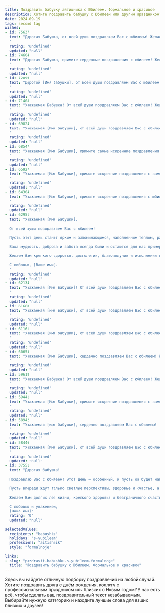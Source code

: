 ```yaml
---
title: Поздравить бабушку айтишника с Юбилеем. Формальное и красивое
description: Хотите поздравить бабушку с Юбилеем или другим праздником? Наш ИИ создаст незабываемое поздравление, а вы обязательно выделитесь среди других.  
date: 2024-09-19
tags: second tag
wishes:
- id: 75637
  text: "Дорогая Бабушка, от всей души поздравляем Вас с юбилеем! Желаем Вам крепкого здоровья, неиссякаемой энергии, радости и оптимизма! Пусть каждый день дарит новые приятные моменты, а Ваша работа  IT-специалиста приносит Вам удовлетворение и признание.
  "
  rating: "undefined"
  updated: "null"
- id: 74604
  text: "Дорогая Бабушка, примите сердечные поздравления с юбилеем! Желаем Вам крепкого здоровья, долголетия, семейного счастья и благополучия. Пусть Ваша жизнь будет наполнена радостью, любовью и заботой близких. В Вашем профессиональном пути – в сфере IT – желаем Вам новых интересных проектов, вдохновения и профессиональных успехов.
  "
  rating: "undefined"
  updated: "null"
- id: 72896
  text: "Дорогой [Имя бабушки], от всей души поздравляем Вас с юбилеем! Ваши годы жизни – это богатый опыт, мудрость и любовь, которые Вы щедро дарите своим близким. Ваш профессионализм в сфере информационных технологий, безусловно, заслуживает глубокого уважения и восхищения. Желаем Вам крепкого здоровья, благополучия, радости и новых свершений!
  "
  rating: "undefined"
  updated: "null"
- id: 71408
  text: "Уважаемая Бабушка! От всей души поздравляем Вас с юбилеем! Желаем Вам крепкого здоровья, тепла семейного очага, благополучия и неиссякаемой энергии. Пусть каждый день приносит Вам радость и удовлетворение.
  "
  rating: "undefined"
  updated: "null"
- id: 69824
  text: "Уважаемая [Имя Бабушки], от всей души поздравляем Вас с юбилеем! Пусть ваша жизнь будет наполнена здоровьем, радостью и светлыми моментами. Желаем Вам долгих лет жизни, семейного благополучия и новых интересных открытий в мире технологий.
  "
  rating: "undefined"
  updated: "null"
- id: 68547
  text: "Уважаемая [Имя Бабушки], примите самые искренние поздравления с юбилеем! Желаем Вам крепкого здоровья, бодрости духа, благополучия и долгих лет жизни! Пусть каждый день будет наполнен радостью, теплом и любовью близких. Пусть Ваша душа всегда будет светлой и молодой, а Ваша жизнь яркой и интересной!
  "
  rating: "undefined"
  updated: "null"
- id: 65927
  text: "Уважаемая [Имя Бабушки], примите искренние поздравления с замечательным юбилеем!  В этот день мы желаем Вам крепкого здоровья, неиссякаемой энергии и радости от каждого прожитого дня. Пусть Ваш жизненный опыт и мудрость всегда будут опорой для всех, кто Вас окружает.
  "
  rating: "undefined"
  updated: "null"
- id: 64304
  text: "Уважаемая [Имя Бабушки], примите искренние поздравления с юбилеем! Желаем Вам крепкого здоровья, долголетия, семейного благополучия и радости от каждого прожитого дня. Пусть Ваша жизнь будет наполнена теплотой, любовью и заботой близких. А в профессии, которую Вы выбрали, пусть Вас ждет успех и признание.
  "
  rating: "undefined"
  updated: "null"
- id: 62951
  text: "Уважаемая [Имя Бабушки],
  
  От всей души поздравляем Вас с юбилеем!
  
  Пусть этот день станет ярким и запоминающимся, наполненным теплом, радостью и любовью близких.
  
  Ваша мудрость, доброта и забота всегда были и остаются для нас примером.
  
  Желаем Вам крепкого здоровья, долголетия, благополучия и исполнения всех самых заветных желаний!
  
  С любовью, [Ваше имя].
  "
  rating: "undefined"
  updated: "null"
- id: 62134
  text: "Уважаемая [Имя Бабушки]! От всей души поздравляем Вас с юбилеем! Желаем крепкого здоровья, долгих лет жизни, наполненных радостью, счастьем и успехами. Пусть Ваша работа IT-специалиста приносит Вам удовлетворение и новые открытия, а близкие всегда окружают Вас заботой и любовью.
  "
  rating: "undefined"
  updated: "null"
- id: 61660
  text: "Уважаемая [имя Бабушки], от всей души поздравляем Вас с юбилеем!  Желаем Вам крепкого здоровья, долгих лет жизни, наполненных радостью,  и пусть Ваша душа всегда остаётся молодой и светлой.  Особо хочется отметить Ваш вклад в развитие Ваших внуков и правнуков,  Ваше мудрое руководство и ценные советы, которые  всегда помогают нам идти по жизни верным путем. Пусть Ваш жизненный путь будет  освещен  теплом любви близких и  радостью  от достижений   Ваших  потомков.
  "
  rating: "undefined"
  updated: "null"
- id: 61161
  text: "Уважаемая [имя бабушки], от всей души поздравляем Вас с юбилеем! Пусть этот день станет символом Вашей мудрости, любви и долголетия. Желаем Вам крепкого здоровья, неиссякаемой энергии, душевного тепла и радости от каждого прожитого дня.
  "
  rating: "undefined"
  updated: "null"
- id: 60653
  text: "Уважаемая [Имя Бабушки], сердечно поздравляем Вас с юбилеем! Желаем Вам крепкого здоровья, оптимизма и долгих лет жизни, полных радости и благополучия. Пусть Ваша работа в IT-сфере приносит Вам удовлетворение и успех, а родные и близкие всегда будут рядом, даря Вам свою любовь и поддержку.
  "
  rating: "undefined"
  updated: "null"
- id: 59618
  text: "Уважаемая Бабушка! От всей души поздравляем Вас с юбилеем! Желаем Вам крепкого здоровья, душевного спокойствия и  радости от каждого прожитого дня. Пусть Ваше сердце всегда будет согрето любовью близких, а в доме царит уют и благополучие.
  "
  rating: "undefined"
  updated: "null"
- id: 59441
  text: "Уважаемая [Имя Бабушки], примите искренние поздравления с замечательным юбилеем!  Желаем Вам крепкого здоровья, бодрости духа и долгих лет жизни, наполненных радостью и любовью близких. Пусть Ваш богатый жизненный опыт и мудрость  вдохновляют Вас и Ваших близких на новые свершения!
  "
  rating: "undefined"
  updated: "null"
- id: 58942
  text: "Уважаемая [имя бабушки], сердечно поздравляем Вас с юбилеем!  Желаем Вам крепкого здоровья,  неиссякаемой жизненной энергии,  счастья, благополучия и  радости. Пусть каждый день приносит Вам новые достижения,  интересные события и  позитивные эмоции. С праздником!
  "
  rating: "undefined"
  updated: "null"
- id: 58446
  text: "Уважаемая [Имя Бабушки], от всей души поздравляем Вас с юбилеем! Желаем Вам крепкого здоровья, неиссякаемой энергии, радости и благополучия в каждом дне. Пусть Ваша жизнь будет наполнена теплом, любовью и заботой близких. С праздником!
  "
  rating: "undefined"
  updated: "null"
- id: 37551
  text: "Дорогая бабушка!
  
  Поздравляю Вас с юбилеем! Этот день – особенный, и пусть он будет наполнен радостью, теплом и любовью близких. Ваш жизненный путь - это пример мудрости и терпения, а Ваши достижения в профессии айтишника вдохновляют нас всех.
  
  Пусть впереди ждут только светлые перспективы, здоровье и счастье, а каждый день приносит новые поводы для радости. Вы – наша опора и ориентир, и мы гордимся тем, что Вы – наша бабушка.
  
  Желаем Вам долгих лет жизни, крепкого здоровья и безграничного счастья!
  
  С любовью и уважением,
  [Ваше имя]"
  rating: "0"
  updated: "null"

selectedValues:
  recipients: "babushku"
  holidays: "s-yubileem"
  professions: "aitishnik"
  style: "formalnoje"

links:
- slug: "pozdravit-babushku-s-yubileem-formalnoje"
  title: "Поздравить бабушку с Юбилеем. Формальное и красивое"
---
```


Здесь вы найдете отличную подборку поздравлений на любой случай. 
Хотите поздравить друга с днём рождения, коллегу с профессиональным праздником или близких с Новым годом? У нас есть всё, чтобы сделать ваш поздравительный текст незабываемым. Выбирайте нужную категорию и находите лучшие слова для ваших близких и друзей!
